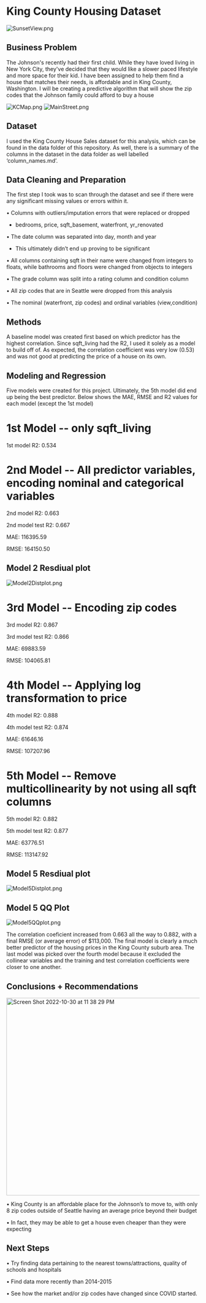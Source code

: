 # King County Housing Dataset
![SunsetView.png](https://github.com/evanstaffen/Ames-Housing/blob/main/Images/SunsetView.png)

## Business Problem
The Johnson's recently had their first child. While they have loved living in New York City, they've decided that they would like a slower paced lifestyle and more space for their kid. I have been assigned to help them find a house that matches their needs, is affordable and in King County, Washington. I will be creating a predictive algorithm that will show the zip codes that the Johnson family could afford to buy a house

![KCMap.png](https://github.com/evanstaffen/Ames-Housing/blob/main/Images/KCMap.png)
![MainStreet.png](https://github.com/evanstaffen/Ames-Housing/blob/main/Images/MainStreet.png)

## Dataset
I used the King County House Sales dataset for this analysis, which can be found in the data folder of this repository. As well, there is a summary of the columns in the dataset in the data folder as well labelled ‘column_names.md’.

## Data Cleaning and Preparation
The first step I took was to scan through the dataset and see if there were any significant missing values or errors within it. 

• Columns with outliers/imputation errors that were replaced or dropped

- bedrooms, price, sqft_basement, waterfront, yr_renovated

•	The date column was separated into day, month and year

- This ultimately didn’t end up proving to be significant

•	All columns containing sqft in their name were changed from integers to floats, while bathrooms and floors were changed from objects to integers

•	The grade column was split into a rating column and condition column

•	All zip codes that are in Seattle were dropped from this analysis

•	The nominal (waterfront, zip codes) and ordinal variables (view,condition)

## Methods
A baseline model was created first based on which predictor has the highest correlation. Since sqft_living had the R2, I used it solely as a model to build off of. As expected, the correlation coefficient was very low (0.53) and was not good at predicting the price of a house on its own. 

## Modeling and Regression
Five models were created for this project. Ultimately, the 5th model did end up being the best predictor. Below shows the MAE, RMSE and R2 values for each model (except the 1st model)

# 1st Model -- only sqft_living

1st model R2: 0.534


# 2nd Model -- All predictor variables, encoding nominal and categorical variables

2nd model R2: 0.663 

2nd model test R2: 0.667

MAE: 116395.59

RMSE: 164150.50

## Model 2 Resdiual plot

![Model2Distplot.png](https://github.com/evanstaffen/Ames-Housing/blob/main/Images/Model2Distplot.png)


# 3rd Model -- Encoding zip codes

3rd model R2: 0.867

3rd model test R2: 0.866

MAE: 69883.59

RMSE: 104065.81


# 4th Model -- Applying log transformation to price

4th model R2: 0.888

4th model test R2: 0.874

MAE: 61646.16

RMSE: 107207.96


# 5th Model -- Remove multicollinearity by not using all sqft columns

5th model R2: 0.882

5th model test R2: 0.877

MAE: 63776.51

RMSE: 113147.92


## Model 5 Resdiual plot

![Model5Distplot.png](https://github.com/evanstaffen/Ames-Housing/blob/main/Images/Model5Distplot.png)

## Model 5 QQ Plot

![Model5QQplot.png](https://github.com/evanstaffen/Ames-Housing/blob/main/Images/Model5QQplot.png)


The correlation coeficient increased from 0.663 all the way to 0.882, with a final RMSE (or average error) of $113,000. The final model is clearly a much better predictor of the housing prices in the King County suburb area. The last model was picked over the fourth model because it excluded the collinear variables and the training and test correlation coefficients were closer to one another. 

## Conclusions + Recommendations

<img width="515" alt="Screen Shot 2022-10-30 at 11 38 29 PM" src="https://user-images.githubusercontent.com/113449546/198926156-860a8b13-60df-4cc3-badb-908674438da6.png">

•	King County is an affordable place for the Johnson’s to move to, with only 8 zip codes outside of Seattle having an average price beyond their budget

•	In fact, they may be able to get a house even cheaper than they were expecting

## Next Steps
•	Try finding data pertaining to the nearest towns/attractions, quality of schools and hospitals

•	Find data more recently than 2014-2015

• See how the market and/or zip codes have changed since COVID started.

